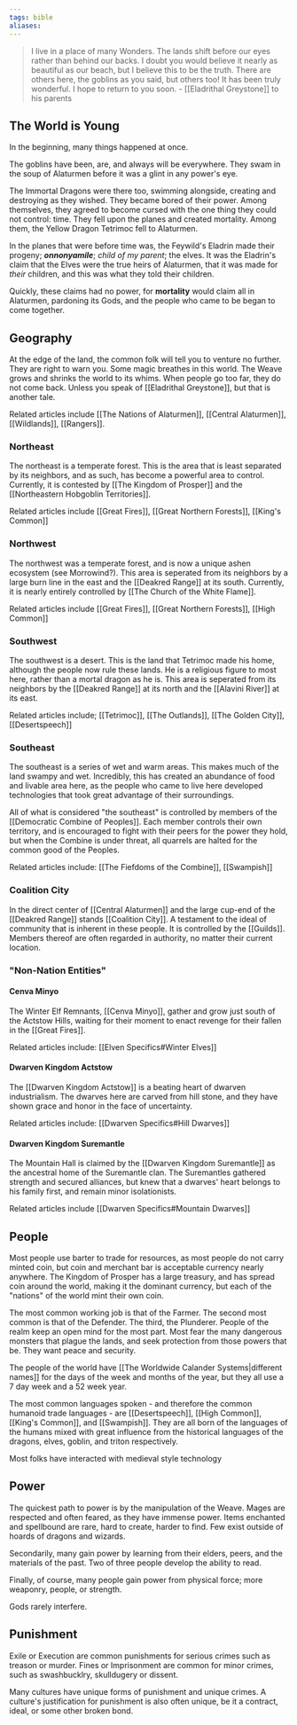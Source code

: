 ```yaml
---
tags: bible
aliases:
---
```


> I live in a place of many Wonders. The lands shift before our eyes rather than behind our backs. I doubt you would believe it nearly as beautiful as our beach, but I believe this to be the truth. There are others here, the goblins as you said, but others too! It has been truly wonderful. I hope to return to you soon.
> \- [[Eladrithal Greystone]] to his parents

## The World is Young
In the beginning, many things happened at once.

The goblins have been, are, and always will be everywhere. They swam in the soup of Alaturmen before it was a glint in any power's eye.

The Immortal Dragons were there too, swimming alongside, creating and destroying as they wished. They became bored of their power. Among themselves, they agreed to become cursed with the one thing they could not control: time. They fell upon the planes and created mortality. Among them, the Yellow Dragon Tetrimoc fell to Alaturmen. 

In the planes that were before time was, the Feywild's Eladrin made their progeny; ***onnonyamile***; *child of my parent*; the elves. It was the Eladrin's claim that the Elves were the true heirs of Alaturmen, that it was made for *their* children, and this was what they told their children.

Quickly, these claims had no power, for **mortality** would claim all in Alaturmen, pardoning its Gods, and the people who came to be began to come together.

## Geography

At the edge of the land, the common folk will tell you to venture no further. They are right to warn you. Some magic breathes in this world. The Weave grows and shrinks the world to its whims. When people go too far, they do not come back. Unless you speak of [[Eladrithal Greystone]], but that is another tale. 

Related articles include [[The Nations of Alaturmen]], [[Central Alaturmen]], [[Wildlands]], [[Rangers]].

### Northeast
The northeast is a temperate forest. This is the area that is least separated by its neighbors, and as such, has become a powerful area to control. Currently, it is contested by [[The Kingdom of Prosper]] and the [[Northeastern Hobgoblin Territories]].

Related articles include [[Great Fires]], [[Great Northern Forests]], [[King's Common]]

### Northwest
The northwest was a temperate forest, and is now a unique ashen ecosystem (see Morrowind?). This area is seperated from its neighbors by a large burn line in the east and the [[Deakred Range]] at its south. Currently, it is nearly entirely controlled by [[The Church of the White Flame]].

Related articles include [[Great Fires]], [[Great Northern Forests]], [[High Common]]

### Southwest
The southwest is a desert. This is the land that Tetrimoc made his home, although the people now rule these lands. He is a religious figure to most here, rather than a mortal dragon as he is. This area is seperated from its neighbors by the [[Deakred Range]] at its north and the [[Alavini River]] at its east.

Related articles include; [[Tetrimoc]], [[The Outlands]], [[The Golden City]], [[Desertspeech]]

### Southeast
The southeast is a series of wet and warm areas. This makes much of the land swampy and wet. Incredibly, this has created an abundance of food and livable area here, as the people who came to live here developed technologies that took great advantage of their surroundings.

All of what is considered "the southeast" is controlled by members of the [[Democratic Combine of Peoples]]. Each member controls their own territory, and is encouraged to fight with their peers for the power they hold, but when the Combine is under threat, all quarrels are halted for the common good of the Peoples.

Related articles include: [[The Fiefdoms of the Combine]], [[Swampish]]

### Coalition City
In the direct center of [[Central Alaturmen]] and the large cup-end of the [[Deakred Range]] stands [[Coalition City]]. A testament to the ideal of community that is inherent in these people. It is controlled by the [[Guilds]]. Members thereof are often regarded in authority, no matter their current location.

### "Non-Nation Entities"
#### Cenva Minyo
The Winter Elf Remnants, [[Cenva Minyo]], gather and grow just south of the Actstow Hills, waiting for their moment to enact revenge for their fallen in the [[Great Fires]].

Related articles include: [[Elven Specifics#Winter Elves]]

#### Dwarven Kingdom Actstow
The [[Dwarven Kingdom Actstow]] is a beating heart of dwarven industrialism. The dwarves here are carved from hill stone, and they have shown grace and honor in the face of uncertainty.

Related articles include: [[Dwarven Specifics#Hill Dwarves]]

#### Dwarven Kingdom Suremantle
The Mountain Hall is claimed by the [[Dwarven Kingdom Suremantle]] as the ancestral home of the Suremantle clan. The Suremantles gathered strength and secured alliances, but knew that a dwarves' heart belongs to his family first, and remain minor isolationists.

Related articles include [[Dwarven Specifics#Mountain Dwarves]]

## People
Most people use barter to trade for resources, as most people do not carry minted coin, but coin and merchant bar is acceptable currency nearly anywhere. The Kingdom of Prosper has a large treasury, and has spread coin around the world, making it the dominant currency, but each of the "nations" of the world mint their own coin.

The most common working job is that of the Farmer. The second most common is that of the Defender. The third, the Plunderer. People of the realm keep an open mind for the most part. Most fear the many dangerous monsters that plague the lands, and seek protection from those powers that be. They want peace and security.

The people of the world have [[The Worldwide Calander Systems|different names]] for the days of the week and months of the year, but they all use a 7 day week and a 52 week year.

The most common languages spoken - and therefore the common humanoid trade languages - are [[Desertspeech]], [[High Common]], [[King's Common]], and [[Swampish]]. They are all born of the languages of the humans mixed with great influence from the historical languages of the dragons, elves, goblin, and triton respectively.

Most folks have interacted with medieval style technology

## Power
The quickest path to power is by the manipulation of the Weave. Mages are respected and often feared, as they have immense power. Items enchanted and spellbound are rare, hard to create, harder to find. Few exist outside of hoards of dragons and wizards.

Secondarily, many gain power by learning from their elders, peers, and the materials of the past. Two of three people develop the ability to read.

Finally, of course, many people gain power from physical force; more weaponry, people, or strength.

Gods rarely interfere.

## Punishment
Exile or Execution are common punishments for serious crimes such as treason or murder. Fines or Imprisonment are common for minor crimes, such as swashbucklry, skulldugery or dissent.

Many cultures have unique forms of punishment and unique crimes. A culture's justification for punishment is also often unique, be it a contract, ideal, or some other broken bond.